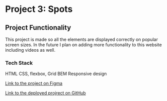 # Project 3: Spots

## Project Functionality

This project is made so all the elements are displayed correctly on popular screen sizes. In the future I plan on adding more functionality to this website including videos as well.

### Tech Stack

HTML
CSS, flexbox, Grid
BEM
Responsive design

[Link to the project on Figma](https://www.figma.com/file/BBNm2bC3lj8QQMHlnqRsga/Sprint-3-Project-%E2%80%94-Spots?type=design&node-id=2%3A60&mode=design&t=afgNFybdorZO6cQo-1)

[Link to the deployed projrect on GitHub](https://dokkaner14.github.io/se_project_spots/)
